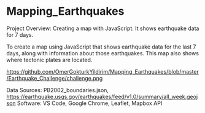 # Mapping_Earthquakes
Project Overview: Creating a map with JavaScript. It shows earthquake data for 7 days.

To create a map using JavaScript that shows earthquake data for the last 7 days, along with information about those earthquakes. This map also shows where tectonic plates are located.

https://github.com/OmerGokturkYildirim/Mapping_Earthquakes/blob/master/Earthquake_Challenge/challenge.png


Data Sources: PB2002_boundaries.json, https://earthquake.usgs.gov/earthquakes/feed/v1.0/summary/all_week.geojson
Software: VS Code, Google Chrome, Leaflet, Mapbox API



